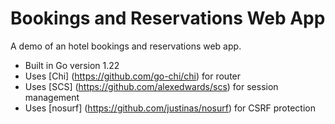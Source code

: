 # Bookings and Reservations Web App
A demo of an hotel bookings and reservations web app.

- Built in Go version 1.22
- Uses [Chi] (https://github.com/go-chi/chi) for router
- Uses [SCS] (https://github.com/alexedwards/scs) for session management
- Uses [nosurf] (https://github.com/justinas/nosurf) for CSRF protection

